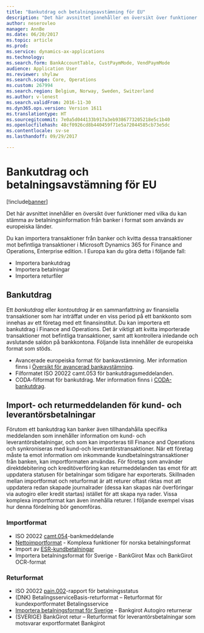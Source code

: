 ```yaml
---
title: "Bankutdrag och betalningsavstämning för EU"
description: "Det här avsnittet innehåller en översikt över funktioner med vilka du kan stämma av betalningsinformation från banker i format som används av europeiska länder."
author: neserovleo
manager: AnnBe
ms.date: 06/20/2017
ms.topic: article
ms.prod: 
ms.service: dynamics-ax-applications
ms.technology: 
ms.search.form: BankAccountTable, CustPaymMode, VendPaymMode
audience: Application User
ms.reviewer: shylaw
ms.search.scope: Core, Operations
ms.custom: 267994
ms.search.region: Belgium, Norway, Sweden, Switzerland
ms.author: v-lenest
ms.search.validFrom: 2016-11-30
ms.dyn365.ops.version: Version 1611
ms.translationtype: HT
ms.sourcegitcommit: 7e0a5d044133b917a3eb9386773205218e5c1b40
ms.openlocfilehash: 48cf0926cd8b440459f71e5a72044585cb73e5dc
ms.contentlocale: sv-se
ms.lasthandoff: 09/29/2017

---
```


# <a name="bank-statement-and-payment-reconciliation-for-the-eu"></a>Bankutdrag och betalningsavstämning för EU

[!include[banner](../includes/banner.md)]


Det här avsnittet innehåller en översikt över funktioner med vilka du kan stämma av betalningsinformation från banker i format som används av europeiska länder.

Du kan importera transaktioner från banker och kvitta dessa transaktioner mot befintliga transaktioner i Microsoft Dynamics 365 for Finance and Operations, Enterprise edition. I Europa kan du göra detta i följande fall:

-   Importera bankutdrag
-   Importera betalningar
-   Importera returfiler

## <a name="bank-statements"></a>Bankutdrag
Ett *bankutdrag* eller *kontoutdrag* är en sammanfattning av finansiella transaktioner som har inträffat under en viss period på ett bankkonto som innehas av ett företag med ett finansinstitut. Du kan importera ett bankutdrag i Finance and Operations. Det är viktigt att kvitta importerade transaktioner mot befintliga transaktioner, samt att kontrollera inledande och avslutande saldon på bankkontona. Följande lista innehåller de europeiska format som stöds.

-   Avancerade europeiska format för bankavstämning. Mer information finns i [Översikt för avancerad bankavstämning](../cash-bank-management/advanced-bank-reconciliation-overview.md).
-   Filformatet ISO 20022 camt.053 för bankutdragsmeddelanden.
-   CODA-filformat för bankutdrag. Mer information finns i [CODA-bankutdrag](emea-bel-coda-bank-statement-import.md).

## <a name="customer-and-vendor-payments-import-and-return-messages"></a>Import- och returmeddelanden för kund- och leverantörsbetalningar
Förutom ett bankutdrag kan banker även tillhandahålla specifika meddelanden som innehåller information om kund- och leverantörsbetalningar, och som kan importeras till Finance and Operations och synkroniseras med kund-och leverantörstransaktioner. När ett företag måste ta emot information om inkommande kundbetalningstransaktioner från banken, kan importformaten användas. För företag som använder direktdebitering och kreditöverföring kan returmeddelanden tas emot för att uppdatera statusen för betalningar som tidigare har exporterats. Skillnaden mellan importformat och returformat är att returer oftast riktas mot att uppdatera redan skapade journalrader (dessa kan skapas när överföringar via autogiro eller kredit startas) istället för att skapa nya rader. Vissa komplexa importformat kan även innehålla returer. I följande exempel visas hur denna fördelning bör genomföras.

### <a name="import-formats"></a>Importformat

-   ISO 20022 [camt.054](emea-ISO20022-file-formats.md)-bankmeddelande
-   [Nettoimportformat](emea-nor-nets-import-format.md) - Komplexa funktioner för norska betalningsformat
-   Import av [ESR-kundbetalningar](emea-che-esr-customer-payments-import.md)
-   Importera betalningsformat för Sverige - BankGirot Max och BankGirot OCR-format

### <a name="return-formats"></a>Returformat

-   ISO 20022 [pain.002](emea-ISO20022-file-formats.md)-rapport för betalningsstatus
-   (DNK) BetalingsserviceBasis-returformat – Returformat för kundexportformatet Betalingsservice
-   [Importera betalningsformat för Sverige](emea-swe-payment-formats-import.md) - Bankgirot Autogiro returnerar
-   (SVERIGE) BankGirot retur – Returformat för leverantörsbetalningar som motsvarar exportformatet Bankgirot



